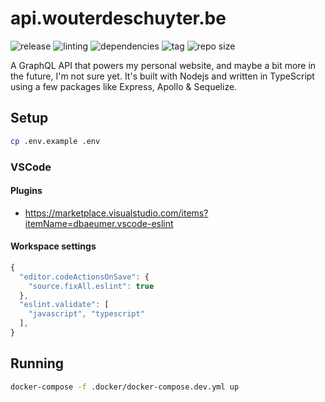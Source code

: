 # api.wouterdeschuyter.be

![release](https://github.com/wouterds/api.wouterdeschuyter.be/workflows/release/badge.svg)
![linting](https://github.com/wouterds/api.wouterdeschuyter.be/workflows/linting/badge.svg)
![dependencies](https://img.shields.io/david/wouterds/api.wouterdeschuyter.be)
![tag](https://img.shields.io/github/tag/wouterds/api.wouterdeschuyter.be.svg)
![repo size](https://img.shields.io/github/repo-size/wouterds/api.wouterdeschuyter.be)

A GraphQL API that powers my personal website, and maybe a bit more in the future, I'm not sure yet. It's built with Nodejs and written in TypeScript using a few packages like Express, Apollo & Sequelize.

## Setup

```bash
cp .env.example .env
```

### VSCode

#### Plugins

- https://marketplace.visualstudio.com/items?itemName=dbaeumer.vscode-eslint

#### Workspace settings

```javascript
{
  "editor.codeActionsOnSave": {
    "source.fixAll.eslint": true
  },
  "eslint.validate": [
    "javascript", "typescript"
  ],
}
```

## Running

```bash
docker-compose -f .docker/docker-compose.dev.yml up
```
